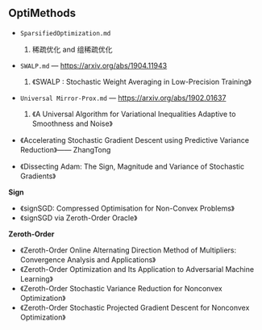 ## OptiMethods

- `SparsifiedOptimization.md`
    1. 稀疏优化 and 组稀疏优化
- `SWALP.md` — https://arxiv.org/abs/1904.11943
    1. 《SWALP : Stochastic Weight Averaging in Low-Precision Training》
- `Universal Mirror-Prox.md` — https://arxiv.org/abs/1902.01637
    1. 《A Universal Algorithm for Variational Inequalities Adaptive to Smoothness and Noise》


- 《Accelerating Stochastic Gradient Descent using Predictive Variance Reduction》—— ZhangTong
- 《Dissecting Adam: The Sign, Magnitude and Variance of Stochastic Gradients》

**Sign**
- 《signSGD: Compressed Optimisation for Non-Convex Problems》
- 《signSGD via Zeroth-Order Oracle》


**Zeroth-Order**
- 《Zeroth-Order Online Alternating Direction Method of Multipliers: Convergence Analysis and Applications》
- 《Zeroth-Order Optimization and Its Application to Adversarial Machine Learning》
- 《Zeroth-Order Stochastic Variance Reduction for Nonconvex Optimization》
- 《Zeroth-Order Stochastic Projected Gradient Descent for Nonconvex Optimization》


